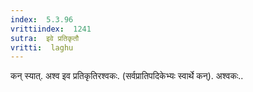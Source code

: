 ```yaml
---
index:  5.3.96
vrittiindex:  1241
sutra:  इवे प्रतिकृतौ
vritti:  laghu 
---
```


कन् स्यात्. अश्व इव प्रतिकृतिरश्वकः. (सर्वप्रातिपदिकेभ्यः स्वार्थे कन्). अश्वकः..

